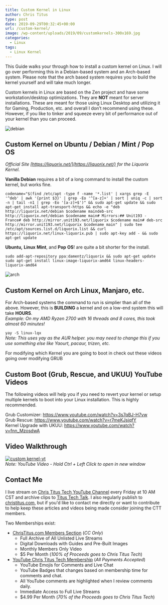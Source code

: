 ```yaml
---
title: Custom Kernel in Linux
author: Chris Titus
type: post
date: 2019-09-29T00:32:45+00:00
url: /custom-kernel/
image: /wp-content/uploads/2019/09/customkernels-300x169.jpg
categories:
  - Linux
tags:
  - Linux Kernel
---
```

This Guide walks your through how to install a custom kernel on Linux. I will go over performing this in a Debian-based system and an Arch-based system. Please note that the arch based system requires you to build the kernel yourself and will take much longer. <!--more-->

Custom kernels in Linux are based on the Zen project and have some workstation/desktop optimizations. They are **NOT** meant for server installations. These are meant for those using Linux Desktop and utilizing it for Gaming, Production, etc. and overall I don&#8217;t recommend using these. However, if you like to tinker and squeeze every bit of performance out of your kernel than you can proceed.

![debian](/wp-content/uploads/2019/09/debian.svg) 

## Custom Kernel on Ubuntu / Debian / Mint / Pop OS

_Official Site [https://liquorix.net/](https://liquorix.net/) for the Liquorix Kernel._

**Vanilla Debian** requires a bit of a long command to install the custom kernel, but works fine.

`codename="$(find /etc/apt -type f -name '*.list' | xargs grep -E '^deb' | awk '{print $3}' | grep -Eo '^[a-z]+' | sort | uniq -c | sort -n | tail -n1 | grep -Eo '[a-z]+$')" && sudo apt-get update && sudo apt-get install apt-transport-https && echo -e "deb http://liquorix.net/debian $codename maindeb-src http://liquorix.net/debian $codename main# Mirrors:## Unit193 - France# deb http://mirror.unit193.net/liquorix $codename main# deb-src http://mirror.unit193.net/liquorix $codename main" | sudo tee /etc/apt/sources.list.d/liquorix.list && curl https://liquorix.net/linux-liquorix.pub | sudo apt-key add - && sudo apt-get update`

**Ubuntu,** **Linux** **Mint**, and **Pop** **OS**! are quite a bit shorter for the install.

`sudo add-apt-repository ppa:damentz/liquorix && sudo apt-get update`  
`sudo apt-get install linux-image-liquorix-amd64 linux-headers-liquorix-amd64`

![arch](/wp-content/uploads/2019/09/arch.png) 

## Custom Kernel on Arch Linux, Manjaro, etc.

For Arch-based systems the command to run is simplier than all of the above. However, this is **BUILDING** a kernel and on a low-end system this will take **HOURS**.   
_Example: On my AMD Ryzen 2700 with 16 threads and 8 cores, this took almost 60 minutes!_

`yay -S linux-lqx`  
_Note: This uses yay as the AUR helper. you may need to change this if you use something else like Yaourt, pacaur, trizen, etc._

For modifying which Kernel you are going to boot in check out these videos going over modifying GRUB

## Custom Boot (Grub, Rescue, and UKUU) YouTube Videos

The following videos will help you if you need to revert your kernel or setup multiple kernels to boot into your Linux installation. This is highly recommended. 

Grub Customizer: <https://www.youtube.com/watch?v=3s7qBJ-H7vw>  
Grub Rescue: <https://www.youtube.com/watch?v=r7meKJsjqfY>  
Kernel Upgrade with UKUU: <https://www.youtube.com/watch?v=fnn_MzosdwA>

## Video Walkthrough
[![custom kernel-yt](https://img.youtube.com/vi/nd0MysqLDB0/0.jpg)](https://www.youtube.com/watch?v=nd0MysqLDB0)  
_Note: YouTube Video - Hold Ctrl + Left Click to open in new window_


## Contact Me

I live stream on [Chris Titus Tech YouTube Channel][1] every Friday at 10 AM CST and archive clips to [Titus Tech Talk][2]. I also regularly publish to [christitus.com][3], but if you'd like to contact me directly or want to contribute to help keep these articles and videos being made consider joining the CTT members. 

Two Memberships exist:
- [ChrisTitus.com Members Section][4] (_CC Only_)
  - Full Archive of All Unlisted Live Streams
  - Digital Downloads with Guides and Pre-Built Images
  - Monthly Members Only Video
  - $5 Per Month (_100% of Proceeds goes to Chris Titus Tech_)
- [YouTube Chris Titus Tech Membership][5] (_All Payments Accepted_)
  - YouTube Emojis for Comments and Live Chat
  - YouTube Badges that changes based on membership time for comments and chat.
  - All YouTube comments are highlighted when I review comments daily. 
  - Immediate Access to Full Live Streams
  - $4.99 Per Month (_70% of the Proceeds goes to Chris Titus Tech_)

 [1]: https://www.youtube.com/c/ChrisTitusTech
 [2]: https://www.youtube.com/c/ChrisTitusTechStreams
 [3]: https://christitus.com/
 [4]: https://portal.christitus.com
 [5]: https://links.christitus.com/join